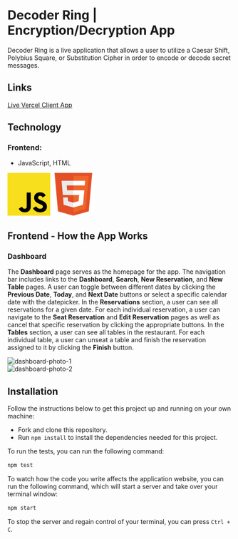 # Decoder Ring | Encryption/Decryption App

Decoder Ring is a live application that allows a user to utilize a Caesar Shift, Polybius Square, or Substitution Cipher in order to encode or decode secret messages.

## Links
[Live Vercel Client App](https://encryption-decryption-app.vercel.app/)  

## Technology

### Frontend:
- JavaScript, HTML  
  
![JS icon](images/javascript.png)
![HTML icon](images/html.png)  

## Frontend - How the App Works
### Dashboard
The **Dashboard** page serves as the homepage for the app. The navigation bar includes links to the **Dashboard**, **Search**, **New Reservation**, and **New Table** pages. A user can toggle between different dates by clicking the **Previous Date**, **Today**, and **Next Date** buttons or select a specific calendar date with the datepicker. In the **Reservations** section, a user can see all reservations for a given date. For each individual reservation, a user can navigate to the **Seat Reservation** and **Edit Reservation** pages as well as cancel that specific reservation by clicking the appropriate buttons.  In the **Tables** section, a user can see all tables in the restaurant. For each individual table, a user can unseat a table and finish the reservation assigned to it by clicking the **Finish** button.  
  
![dashboard-photo-1](images/dashboard1.png)  
![dashboard-photo-2](images/dashboard2.png)  

## Installation

Follow the instructions below to get this project up and running on your own machine:

- Fork and clone this repository.
- Run `npm install` to install the dependencies needed for this project.

To run the tests, you can run the following command:

```bash
npm test
```

To watch how the code you write affects the application website, you can run the following command, which will start a server and take over your terminal window:

```bash
npm start
```

To stop the server and regain control of your terminal, you can press `Ctrl + C`.
